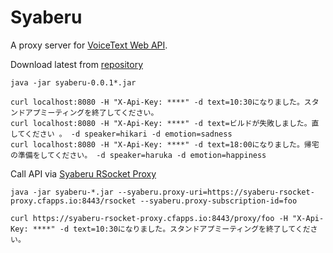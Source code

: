 # Syaberu

A proxy server for [VoiceText Web API](https://cloud.voicetext.jp/webapi).

Download latest from [repository](https://oss.sonatype.org/content/repositories/snapshots/am/ik/lab/syaberu/0.0.1-SNAPSHOT) 

```
java -jar syaberu-0.0.1*.jar
```

```
curl localhost:8080 -H "X-Api-Key: ****" -d text=10:30になりました。スタンドアプミーティングを終了してください。
curl localhost:8080 -H "X-Api-Key: ****" -d text=ビルドが失敗しました。直してください 。 -d speaker=hikari -d emotion=sadness
curl localhost:8080 -H "X-Api-Key: ****" -d text=18:00になりました。帰宅の準備をしてください。 -d speaker=haruka -d emotion=happiness
```

Call API via [Syaberu RSocket Proxy](https://github.com/making/syaberu-rsocket-proxy)

```
java -jar syaberu-*.jar --syaberu.proxy-uri=https://syaberu-rsocket-proxy.cfapps.io:8443/rsocket --syaberu.proxy-subscription-id=foo 

curl https://syaberu-rsocket-proxy.cfapps.io:8443/proxy/foo -H "X-Api-Key: ****" -d text=10:30になりました。スタンドアプミーティングを終了してください。
```